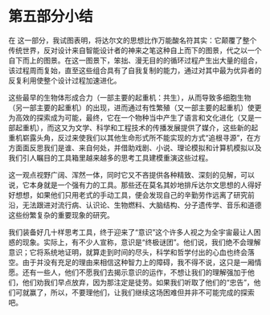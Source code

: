 # 第五部分小结


在 这一部分，我试图表明，将达尔文的思想比作万能酸名符其实：它颠覆了整个传统世界，反对设计来自智能设计者的神来之笔这种自上而下的图景，代之以一个自下而上的图景。在这一图景下，笨拙、漫无目的的循环过程产生出大量的组合，该过程周而复始，直至这些组合具有了自我复制的能力，通过对其中最为优异者的反复利用使整个设计过程加速进化。

这些最早的生物体形成合力（一部主要的起重机：共生），从而导致多细胞生物（另一部主要的起重机）的出现，进而通过有性繁殖（又一部主要的起重机）使更为高效的探索成为可能，最终，它在一个物种当中产生了语言和文化进化（又是一部起重机），而这又为文学、科学和工程技术的传播发展提供了媒介，这些新的起重机崭露头角，反过来使我们以其他生命形式所不能实现的方式“追根寻源”，在方方面面反思我们是谁、来自何处，并借助戏剧、小说、理论模拟和计算机模拟以及我们引人瞩目的工具箱里越来越多的思考工具建模重演这些过程。

这一观点视野广阔、浑然一体，同时它又不吝提供各种精致、深刻的见解，可以说，它本身就是一个强有力的工具。那些还在莫名其妙地排斥达尔文思想的人得好好想想，如果他们只用老式的手动工具，便会发现自己的辛勤劳作远离了研究前沿，无法跟进对流行病、认识论、生物燃料、大脑结构、分子遗传学、音乐和道德这些纷繁复杂的重要现象的研究。





我们装备好几十样思考工具，终于迎来了“意识”这个许多人视之为全宇宙最让人困惑的现象。实际上，有不少人宣称，意识是“终极谜团”。他们说，我们绝不会理解意识；它将系统地证明，就算走到时间的尽头，科学和哲学付出的心血也终会落空。由于并没有充足的理由来相信这种智力上的障碍，我不得不说，这只是一厢情愿。还有一些人，他们不愿我们去揭示意识的运作，不想让我们的理解强加于他们，他们劝我们早点放弃，因为那注定是徒劳。如果我们听取了他们的“忠告”，他们可就赢了，所以，不要理他们，让我们继续这场困难但并非不可能完成的探索吧。



